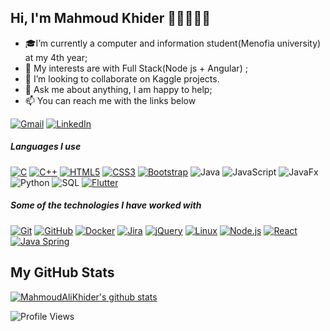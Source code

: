

<!--
**Mahmoud-Shetawy/Mahmoud-Shetawy** is a ✨ _special_ ✨ repository because its `README.md` (this file) appears on your GitHub profile.-->

## Hi, I'm Mahmoud Khider 👋🏼👨🏻‍💻

- 🎓I’m currently a computer and information student(Menofia university) at my 4th year; 
- 🤔 My interests are with Full Stack(Node js + Angular) ;
- 👯 I’m looking to collaborate on Kaggle projects.
- 💬 Ask me about anything, I am happy to help;
- :mailbox: You can reach me with the links below


[![Gmail](https://img.shields.io/badge/-GMAIL-D14836?style=for-the-badge&logo=gmail&logoColor=white)](mailto:mahmoudkhider37@gmail.com)
[![LinkedIn](https://img.shields.io/badge/-LINKEDIN-0077B5?style=for-the-badge&logo=linkedin&logoColor=white)]((https://www.linkedin.com/in/mahmoud-a-khider-55453319a/))

##### Languages I use

[![C](https://img.shields.io/badge/-C-000000?style=flat&logo=c)](https://github.com/)
[![C++](https://img.shields.io/badge/-C++-000000?style=flat&logo=c%2B%2B)](https://github.com/MahmoudAliKhider)
[![HTML5](https://img.shields.io/badge/-HTML5-000000?style=flat&logo=html5)](https://github.com/MahmoudAliKhider)
[![CSS3](https://img.shields.io/badge/-CSS3-1572B6?style=flat-square&logo=css3&link=https://github.com/MahmoudAliKhider)](https://github.com/MahmoudAliKhider/)
[![Bootstrap](https://img.shields.io/badge/-Bootstrap-563D7C?style=flat-square&logo=bootstrap&link=https://github.com/MahmoudAliKhider)](https://github.com/MahmoudAliKhider/)
![Java](https://img.shields.io/badge/-Java-000000?style=flat&logo=java)
![JavaScript](https://img.shields.io/badge/-JavaScript-000000?style=flat&logo=javascript)
![JavaFx](https://img.shields.io/badge/-JavaFx-000000?style=flat&logo=javafx)
![Python](https://img.shields.io/badge/-Python-000000?style=flat&logo=python)
![SQL](https://img.shields.io/badge/-SQL-000000?style=flat&logo=postgresql)
[![Flutter](https://img.shields.io/badge/-Angular-02569B?style=flat-square&logo=angular&link=https://github.com/MahmoudAliKhider/)](https://github.com/MahmoudAliKhider/)


##### Some of the technologies I have worked with

[![Git](https://img.shields.io/badge/-Git-222222?style=flat&logo=git&logoColor=F05032)](https://github.com/MahmoudAliKhider/)
[![GitHub](https://img.shields.io/badge/-GitHub-222222?style=flat&logo=github&logoColor=181717)](https://github.com/MahmoudAliKhider/)
[![Docker](https://img.shields.io/badge/-Docker-black?style=flat-square&logo=docker&link=https://github.com/MahmoudAliKhider/)](https://github.com/MahmoudAliKhider/)
[![Jira](https://img.shields.io/badge/-Jira-222222?style=flat&logo=jira-software&logoColor=white&logoColor=0052CC)](https://github.com/MahmoudAliKhider)
[![jQuery](https://img.shields.io/badge/-jQuery-222222?style=flat&logo=jQuery&logoColor=0769AD)](https://github.com/MahmoudAliKhider)
[![Linux](https://img.shields.io/badge/-Linux-222222?style=flat&logo=linux&logoColor=FCC624)](https://github.com/MahmoudAliKhider)
[![Node.js](https://img.shields.io/badge/-Node.js-222222?style=flat&logo=node.js&logoColor=339933)](https://github.com/MahmoudAliKhider)
[![React](https://img.shields.io/badge/-React-222222?style=flat&logo=React&logoColor=61DAFB)](https://github.com/MahmoudAliKhider)
[![Java Spring](https://img.shields.io/badge/-Spring-222222?style=flat&logo=spring&logoColor=6DB33F)](https://github.com/MahmoudAliKhider)

## My GitHub Stats
[![MahmoudAliKhider's github stats](https://github-readme-stats.vercel.app/api?username=MahmoudAliKhider&show_icons=true&title_color=fff&icon_color=79ff97&text_color=9f9f9f&bg_color=151515)](https://github.com/MahmoudAliKhider)

![Profile Views](https://komarev.com/ghpvc/?username=MahmoudAliKhider&color=blue)


